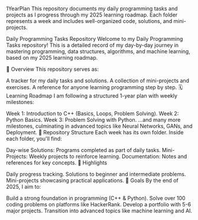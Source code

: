 1YearPlan
This repository documents my daily programming tasks and projects as I progress through my 2025 learning roadmap. Each folder represents a week and includes well-organized code, solutions, and mini-projects.

Daily Programming Tasks Repository
Welcome to my Daily Programming Tasks repository! This is a detailed record of my day-by-day journey in mastering programming, data structures, algorithms, and machine learning, based on my 2025 learning roadmap.

📖 Overview
This repository serves as:

A tracker for my daily tasks and solutions.
A collection of mini-projects and exercises.
A reference for anyone learning programming step by step.
🗓️ Learning Roadmap
I am following a structured 1-year plan with weekly milestones:

Week 1: Introduction to C++ (Basics, Loops, Problem Solving).
Week 2: Python Basics.
Week 3: Problem Solving with Python.
...and many more milestones, culminating in advanced topics like Neural Networks, GANs, and Deployment.
📁 Repository Structure
Each week has its own folder. Inside each folder, you'll find:

Day-wise Solutions: Programs completed as part of daily tasks.
Mini-Projects: Weekly projects to reinforce learning.
Documentation: Notes and references for key concepts.
🌟 Highlights

Daily progress tracking.
Solutions to beginner and intermediate problems.
Mini-projects showcasing practical applications.
🚀 Goals
By the end of 2025, I aim to:

Build a strong foundation in programming (C++ & Python).
Solve over 100 coding problems on platforms like HackerRank.
Develop a portfolio with 5-6 major projects.
Transition into advanced topics like machine learning and AI.
